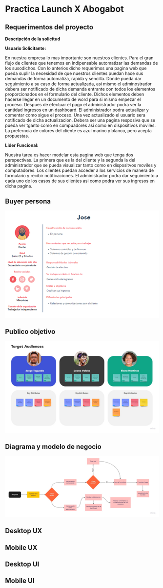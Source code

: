 # Practica Launch X Abogabot
## Requerimentos del proyecto

**Descripción de la solicitud**

**Usuario Solicitante:**

En nuestra empresa lo mas importante son nuestros clientes. Para el gran flujo de clientes que tenemos en indipensable automatizar las demandas de los susodichos.
Con lo anterios dicho requerimos una pagina web que pueda suplir la necesidad de que nuestros clientes puedan hace sus demandas de forma automatiza, rapida y sencilla. Donde pueda dar seguimiento a su caso de forma actualizada, asi mismo el adminostrador debera ser notificado de dicha demanda entrante con todos los elementos proporcionados en el formulario del cliente. Dichos elementos deben hacerse llegar en un documento de word para si mismo empezar el proceso. Despues de efectuar el pago el administrador podra ver la cantidad ingresos en un dashboard. El administrador podra actualizar y comentar como sigue el proceso. Una vez actualizado el usuario sera notificado de dicha actualizacion. Debera ser una pagina resposiva que se pueda ver tganto como en compuadores asi como en dispositivos moviles. La preferncia de colores del cliente es azul marino y blanco, pero acepta propuestas. 

**Lider Funcional:**

Nuestra tarea es hacer modelar esta pagina web que tenga dos perspectivas. La primera que es la del cliente y la segunda la del administrador que se pueda visualizar tanto como en dispositvos moviles y computadores. Los clientes puedan acceder a los servicios de manera de formulario y recibir notificaciones. El administrador podra dar seguimiento a cada uno de los casos de sus clientes asi como podra ver sus ingresos en dicha pagina.

## Buyer persona

![./buyer persona/buyer_persona.png](https://github.com/Ghost3119/Abogabot/blob/c6112d4da301610e67ec569d50d50fa9fee7fe37/buyer%20persona/buyer_persona.png)

## Publico objetivo

![](https://github.com/Ghost3119/Abogabot/blob/57ca3291115fff0b45487882d5265557659fd866/publico_objetivo/Target%20Audience.jpg)

## Diagrama y modelo de negocio

![](https://github.com/Ghost3119/Abogabot/blob/4d635768f12102ba26e3c1ec2065b42b394bb9c6/Diagrama_modelo_negocio/Flowchart.jpg)

## Desktop UX

## Mobile UX

## Desktop UI

## Mobile UI

